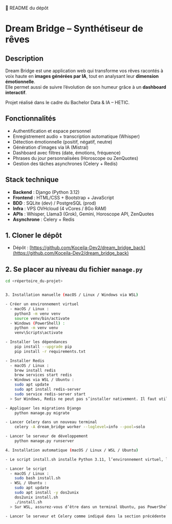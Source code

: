 📘 README du dépôt
# Dream Bridge – Synthétiseur de rêves

## Description
Dream Bridge est une application web qui transforme vos rêves racontés à voix haute en **images générées par IA**, tout en analysant leur **dimension émotionnelle**.  
Elle permet aussi de suivre l’évolution de son humeur grâce à un **dashboard interactif**.

Projet réalisé dans le cadre du Bachelor Data & IA – HETIC.



## Fonctionnalités
- Authentification et espace personnel
- Enregistrement audio + transcription automatique (Whisper)
- Détection émotionnelle (positif, négatif, neutre)
- Génération d’images via IA (Mistral)
- Dashboard avec filtres (date, émotions, fréquence)
- Phrases du jour personnalisées (Horoscope ou ZenQuotes)
- Gestion des tâches asynchrones (Celery + Redis)

## Stack technique
- **Backend** : Django (Python 3.12)
- **Frontend** : HTML/CSS + Bootstrap + JavaScript
- **BDD** : SQLite (dev) / PostgreSQL (prod)
- **Infra** : VPS OVHcloud (4 vCores / 8Go RAM)
- **APIs** : Whisper, Llama3 (Grok), Gemini, Horoscope API, ZenQuotes
- **Asynchrone** : Celery + Redis


## 1. Cloner le dépôt
- Dépôt : [https://github.com/Koceila-Dev2/dream_bridge_back](https://github.com/Koceila-Dev2/dream_bridge_back)

## 2. Se placer au niveau du fichier `manage.py`
```bash
cd <répertoire_du-projet>


3. Installation manuelle (macOS / Linux / Windows via WSL)

- Créer un environnement virtuel
  - macOS / Linux :
    python3 -m venv venv
    source venv/bin/activate
  - Windows (PowerShell) :
    python -m venv venv
    venv\Scripts\activate

- Installer les dépendances
    pip install --upgrade pip
    pip install -r requirements.txt

- Installer Redis
  - macOS / Linux :
    brew install redis
    brew services start redis
  - Windows via WSL / Ubuntu :
    sudo apt update
    sudo apt install redis-server
    sudo service redis-server start
  > Sur Windows, Redis ne peut pas s’installer nativement. Il faut utiliser WSL / Ubuntu.

- Appliquer les migrations Django
    python manage.py migrate

- Lancer Celery dans un nouveau terminal
    celery -A dream_bridge worker --loglevel=info --pool=solo

- Lancer le serveur de développement
    python manage.py runserver

4. Installation automatique (macOS / Linux / WSL / Ubuntu)

- Le script install.sh installe Python 3.11, l’environnement virtuel, les dépendances et Redis automatiquement.

- Lancer le script
  - macOS / Linux :
    sudo bash install.sh
  - WSL / Ubuntu :
    sudo apt update
    sudo apt install -y dos2unix
    dos2unix install.sh
    ./install.sh
  > Sur WSL, assurez-vous d’être dans un terminal Ubuntu, pas PowerShell.

- Lancer le serveur et Celery comme indiqué dans la section précédente
